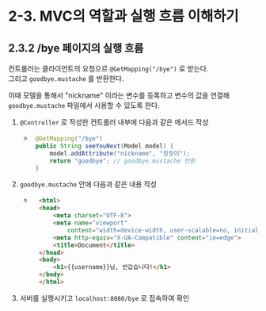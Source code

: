 # 2-3. MVC의 역할과 실행 흐름 이해하기

## 2.3.2 /bye  페이지의 실행 흐름

컨트롤러는 클라이언트의 요청으르 ```@GetMapping("/bye")``` 로 받는다. <br>
그리고 ```goodbye.mustache``` 를 반환한다.

이때 모델을 통해서 "nickname" 이라는 변수를 등록하고 변수의 값을 연결해 ```goodbye.mustache``` 파일에서 사용할 수 있도록 한다.

1. ```@Controller``` 로 작성한 컨트롤러 내부에 다음과 같은 메서드 작성
    -  ``` java 
        @GetMapping("/bye")
        public String seeYouNext(Model model) {
            model.addAttribute("nickname", "징징이");
            return "goodbye"; // goodbye.mustache 반환
        }
2. ```goodbye.mustache``` 안에 다음과 같은 내용 작성
    - ``` html 
        <html>
        <head>
            <meta charset="UTF-8">
            <meta name="viewport"
                content="width=device-width, user-scalable=no, initial-scale=1.0, maximum-scale=1.0, minimum-scale=1.0">
            <meta http-equiv="X-UA-Compatible" content="ie=edge">
            <title>Document</title>
        </head>
        <body>
            <h1>{{username}}님, 반갑습니다!</h1>
        </body>
        </html>
3. 서버를 실행시키고 ```localhost:8080/bye``` 로 접속하여 확인